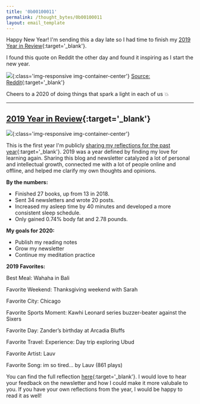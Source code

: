```yaml
---
title: '0b00100011'
permalink: /thought_bytes/0b00100011
layout: email_template
---
```


Happy New Year! I'm sending this a day late so I had time to finish my [2019 Year in Review](https://kevinarifin.com/2019-year-in-review){:target='_blank'}.

I found this quote on Reddit the other day and found it inspiring as I start the new year.

![](https://kevinarifin.com/images/thought_bytes/joy.png){:class='img-responsive img-container-center'}
[Source: Reddit](https://www.reddit.com/r/INTP/comments/eitpeo/stop_procrastinating_and_go_explore_your/?utm_source=share&utm_medium=ios_app&utm_name=iossmf){:target='_blank'}

Cheers to a 2020 of doing things that spark a light in each of us 💥

<hr class='after-post-hr'/>

## [2019 Year in Review](https://kevinarifin.com/2019-year-in-review){:target='_blank'}

![](https://kevinarifin.com/images/2019-year-in-review/heavenly.jpeg){:class='img-responsive img-container-center'}

This is the first year I'm publicly [sharing my reflections for the past year](https://kevinarifin.com/2019-year-in-review){:target='_blank'}. 2019 was a year defined by finding my love for learning again. Sharing this blog and newsletter catalyzed a lot of personal and intellectual growth, connected me with a lot of people online and offline, and helped me clarify my own thoughts and opinions.

**By the numbers:**

* Finished 27 books, up from 13 in 2018.
* Sent 34 newsletters and wrote 20 posts.
* Increased my asleep time by 40 minutes and developed a more consistent sleep schedule.
* Only gained 0.74% body fat and 2.78 pounds.

**My goals for 2020:**

* Publish my reading notes
* Grow my newsletter
* Continue my meditation practice

**2019 Favorites:**

Best Meal: Wahaha in Bali

Favorite Weekend: Thanksgiving weekend with Sarah

Favorite City: Chicago

Favorite Sports Moment: Kawhi Leonard series buzzer-beater against the Sixers

Favorite Day: Zander’s birthday at Arcadia Bluffs

Favorite Travel: Experience: Day trip exploring Ubud

Favorite Artist: Lauv

Favorite Song: im so tired... by Lauv (861 plays)

You can find the full reflection [here](https://kevinarifin.com/2019-year-in-review){:target='_blank'}. I would love to hear your feedback on the newsletter and how I could make it more valubale to you. If you have your own reflections from the year, I would be happy to read it as well!
